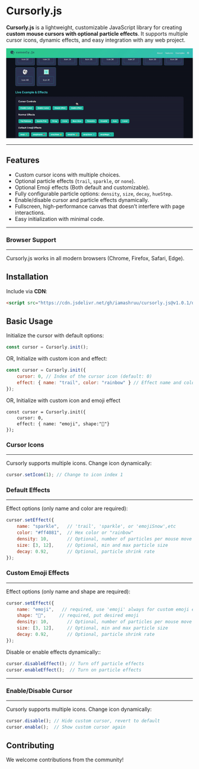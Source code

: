 # Cursorly.js

**Cursorly.js** is a lightweight, customizable JavaScript library for creating **custom mouse cursors with optional particle effects**. It supports multiple cursor icons, dynamic effects, and easy integration with any web project.

![Cursorly.js Demo](assets/collections/cursorly.js-v1.0.1-video.gif)

---

## **Features**

- Custom cursor icons with multiple choices.
- Optional particle effects (`trail`, `sparkle`, or `none`).
- Optional Emoji effects (Both default and customizable).
- Fully configurable particle options: `density`, `size`, `decay`, `hueStep`.
- Enable/disable cursor and particle effects dynamically.
- Fullscreen, high-performance canvas that doesn’t interfere with page interactions.
- Easy initialization with minimal code.

---
### **Browser Support**
---
Cursorly.js works in all modern browsers (Chrome, Firefox, Safari, Edge).

## **Installation**

Include via **CDN**:

```html
<script src="https://cdn.jsdelivr.net/gh/iamashruu/cursorly.js@v1.0.1/dist/cursorly.min.js"></script>
```


## **Basic Usage**

Initialize the cursor with default options:

```javascript
const cursor = Cursorly.init();
```
OR, Initialize with custom icon and effect:

```javascript
const cursor = Cursorly.init({
    cursor: 0, // Index of the cursor icon (default: 0)
    effect: { name: "trail", color: "rainbow" } // Effect name and color are required
});
```
OR, Initialize with custom icon and emoji effect
```
const cursor = Cursorly.init({
    cursor: 0,
    effect: { name: "emoji", shape:"👻"}
});
```

### **Cursor Icons**
---
Cursorly supports multiple icons. Change icon dynamically:

```javascript
cursor.setIcon(1); // Change to icon index 1 
```

### **Default Effects**
---
Effect options (only name and color are required):

```javascript
cursor.setEffect({
    name: "sparkle",   // 'trail', 'sparkle', or 'emojiSnow',etc
    color: "#ff4081",  // Hex color or "rainbow"
    density: 10,       // Optional, number of particles per mouse move
    size: [3, 12],     // Optional, min and max particle size
    decay: 0.92,       // Optional, particle shrink rate
});
```
### **Custom Emoji Effects**
---
Effect options (only name and shape are required):

```javascript
cursor.setEffect({
    name: "emoji",   // required, use 'emoji' always for custom emoji effect
    shape: "👻",     // required, put desired emoji
    density: 10,       // Optional, number of particles per mouse move
    size: [3, 12],     // Optional, min and max particle size
    decay: 0.92,       // Optional, particle shrink rate
});
```
Disable or enable effects dynamically::
```javascript
cursor.disableEffect(); // Turn off particle effects
cursor.enableEffect();  // Turn on particle effects
```
---
### **Enable/Disable Cursor**
---
Cursorly supports multiple icons. Change icon dynamically:

```javascript
cursor.disable(); // Hide custom cursor, revert to default
cursor.enable();  // Show custom cursor again
```

## **Contributing**

We welcome contributions from the community!

